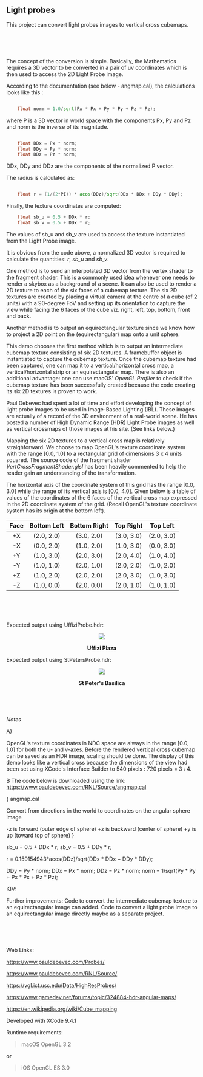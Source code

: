 ## Light probes

This project can convert light probes images to vertical cross cubemaps.

<br />
<br />
<br />

The concept of the conversion is simple. Basically, the Mathematics requires a 3D vector to be converted in a pair of uv coordinates which is then used to access the 2D Light Probe image.

According to the documentation (see below - angmap.cal), the calculations looks like this :

```glsl

    float norm = 1.0/sqrt(Px * Px + Py * Py + Pz * Pz);

```

where P is a 3D vector in world space with the components Px, Py and Pz and norm is the inverse of its magnitude.

```glsl

    float DDx = Px * norm;
    float DDy = Py * norm;
    float DDz = Pz * norm;

```

DDx, DDy and DDz are the components of the normalized P vector.

The radius is calculated as:

```glsl

    float r = (1/(2*PI)) * acos(DDz)/sqrt(DDx * DDx + DDy * DDy);
```

Finally, the texture coordinates are computed:

```glsl
    float sb_u = 0.5 + DDx * r;
    float sb_v = 0.5 + DDx * r;
```

The values of sb_u and sb_v are used to access the texture instantiated from the Light Probe image.


It is obvious from the code above, a normalized 3D vector is required to calculate the quantities: *r*, *sb_u* and *sb_v*.

One method is to send an interpolated 3D vector from the vertex shader to the fragment shader.  This is a commonly used idea whenever one needs to render a skybox as a background of a scene. It can also be used to render a 2D texture to each of the six faces of a cubemap texture. The six 2D textures are created by placing a virtual camera at the centre of a cube (of 2 units) with a 90-degree FoV and setting up its orientation to capture the view while facing the 6 faces of the cube viz. right, left, top, bottom, front and back. 

Another method is to output an equirectangular texture since we know how to project a 2D point on the (equirectangular) map onto a unit sphere.

This demo chooses the first method which is to output an intermediate cubemap texture consisting of six 2D textures. A framebuffer object is instantiated to capture the cubemap texture. Once the cubemap texture had been captured, one can map it to a vertical/horizontal cross map, a vertical/horizontal strip or an equirectangular map. There is also an additional advantage: one can use macOS' *OpenGL Profiler* to check if the cubemap texture has been successfully created because the code creating its six 2D textures is proven  to work.

Paul Debevec had spent a lot of time and effort developing the concept of light probe images to be used in Image-Based Lighting (IBL). These images are actually of a record of the 3D environment of a real-world scene. He has posted a number of High Dynamic Range (HDR) Light Probe images as well as vertical crossmaps of those images at his site. (See links below.)

Mapping the six 2D textures to a vertical cross map is relatively straighforward. We choose to map OpenGL's texture coordinate system with the range [0.0, 1.0] to a rectangular grid of dimensions 3 x 4 units squared. The source code of the fragment shader *VertCrossFragmentShader.glsl* has been heavily commented to help the reader gain an understanding of the transformation.

The horizontal axis of the coordinate system of this grid has the range [0.0, 3.0] while the range of its vertical axis is [0.0, 4.0]. Given below is a table of values of the coordinates of the 6 faces of the vertical cross map expressed in the 2D coordinate system of the grid. (Recall OpenGL's texture coordinate system has its origin at the bottom left).


| Face  |   Bottom Left   |   Bottom Right  | Top Right | Top Left  |
| :---: | :---: | :---:|:---:|:---:|
|   +X  | (2.0, 2.0) | (3.0, 2.0) | (3.0, 3.0) | (2.0, 3.0) |
|   -X  | (0.0, 2.0) | (1.0, 2.0) | (1.0, 3.0) | (0.0, 3.0) |
|   +Y  | (1.0, 3.0) | (2.0, 3.0) | (2.0, 4.0) | (1.0, 4.0) |
|   -Y  | (1.0, 1.0) | (2.0, 1.0) | (2.0, 2.0) | (1.0, 2.0) |
|   +Z  | (1.0, 2.0) | (2.0, 2.0) | (2.0, 3.0) | (1.0, 3.0) |
|   -Z  | (1.0, 0.0) | (2.0, 0.0) | (2.0, 1.0) | (1.0, 1.0) | 

<br />
<br />
<br />

Expected output using UffiziProbe.hdr:

<p align="center">
  <img src="./UffiziPlaza.png">
</p>

**<p align="center" >Uffizi Plaza</p>**

Expected output using StPetersProbe.hdr:

<p align="center">
  <img src="./StPetersBasilica.png">
</p>


**<p align="center" >St Peter's Basilica</p>**

<br />
<br />
<br />

*Notes*

A)

OpenGL's texture coordinates in NDC space are always in the range [0.0, 1.0] for both the u- and v-axes. Before the rendered vertical cross cubemap can be saved as an HDR image, scaling should be done.
The display of this demo looks like a vertical cross because the dimensions of the view had been set using XCode's Interface Builder to 540 pixels : 720 pixels = 3 : 4.

B
The code below is downloaded using the link: https://www.pauldebevec.com/RNL/Source/angmap.cal

{
angmap.cal

Convert from directions in the world to coordinates on the angular sphere image

-z is forward (outer edge of sphere)
+z is backward (center of sphere)
+y is up (toward top of sphere) 
}

sb_u = 0.5 + DDx * r;
sb_v = 0.5 + DDy * r;

r = 0.159154943*acos(DDz)/sqrt(DDx * DDx + DDy * DDy);

DDy = Py * norm;
DDx = Px * norm;
DDz = Pz * norm;
norm = 1/sqrt(Py * Py + Px * Px + Pz * Pz); 


KIV: 

Further improvements:
Code to convert the intermediate cubemap texture to an equirectangular image can added.
Code to convert a light probe image to an equirectangular image directly maybe as a separate project.

<br />
<br />
<br />

Web Links:

https://www.pauldebevec.com/Probes/

https://www.pauldebevec.com/RNL/Source/

https://vgl.ict.usc.edu/Data/HighResProbes/

https://www.gamedev.net/forums/topic/324884-hdr-angular-maps/

https://en.wikipedia.org/wiki/Cube_mapping


Developed with XCode 9.4.1

Runtime requirements:

>macOS OpenGL 3.2

or

>iOS OpenGL ES 3.0


